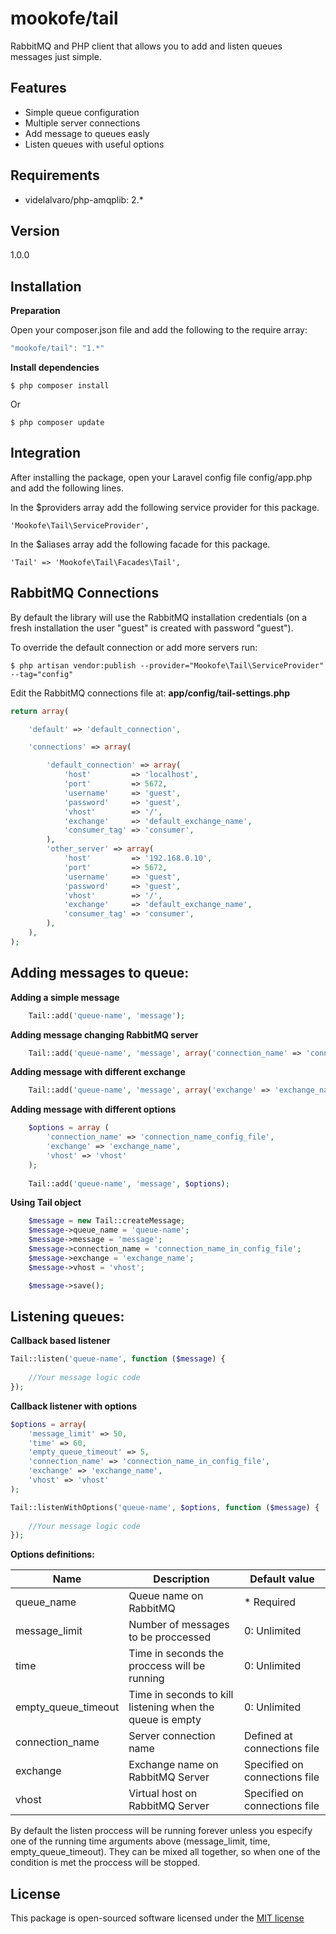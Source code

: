 mookofe/tail
=========

RabbitMQ and PHP client that allows you to add and listen queues messages just simple.


Features
----
  - Simple queue configuration
  - Multiple server connections
  - Add message to queues easly
  - Listen queues with useful options


Requirements
----
  - videlalvaro/php-amqplib: 2.*


Version
----
1.0.0


Installation
--------------

**Preparation**

Open your composer.json file and add the following to the require array: 

```js
"mookofe/tail": "1.*"
```

**Install dependencies**

```
$ php composer install
```

Or

```batch
$ php composer update
```

Integration
--------------

After installing the package, open your Laravel config file config/app.php and add the following lines.

In the $providers array add the following service provider for this package.

```batch
'Mookofe\Tail\ServiceProvider',
```

In the $aliases array add the following facade for this package.

```batch
'Tail' => 'Mookofe\Tail\Facades\Tail',
```

RabbitMQ Connections
--------------
By default the library will use the RabbitMQ installation credentials (on a fresh installation the user "guest" is created with password "guest").

To override the default connection or add more servers run:

```batch
$ php artisan vendor:publish --provider="Mookofe\Tail\ServiceProvider" --tag="config"
```

Edit the RabbitMQ connections file at: **app/config/tail-settings.php**

```php
return array(

    'default' => 'default_connection',

    'connections' => array(

        'default_connection' => array(
            'host'         => 'localhost',
            'port'         => 5672,
            'username'     => 'guest',
            'password'     => 'guest',
            'vhost'        => '/',
            'exchange'     => 'default_exchange_name',
            'consumer_tag' => 'consumer',
        ),    
        'other_server' => array(
            'host'         => '192.168.0.10',
            'port'         => 5672,
            'username'     => 'guest',
            'password'     => 'guest',
            'vhost'        => '/',
            'exchange'     => 'default_exchange_name',
            'consumer_tag' => 'consumer',
        ),   
    ),
);
```



Adding messages to queue:
----

**Adding a simple message**

```php
    Tail::add('queue-name', 'message');
```

**Adding message changing RabbitMQ server**

```php	
    Tail::add('queue-name', 'message', array('connection_name' => 'connection_name_config_file'));
```


**Adding message with different exchange**

```php
    Tail::add('queue-name', 'message', array('exchange' => 'exchange_name'));
```

**Adding message with different options**

```php
	$options = array (
		'connection_name' => 'connection_name_config_file',
		'exchange' => 'exchange_name',
		'vhost' => 'vhost'
	);	
	
    Tail::add('queue-name', 'message', $options);
```


**Using Tail object**

```php
	$message = new Tail::createMessage;
	$message->queue_name = 'queue-name';
	$message->message = 'message';
	$message->connection_name = 'connection_name_in_config_file';
	$message->exchange = 'exchange_name';
	$message->vhost = 'vhost';

	$message->save();
```

Listening queues:
----

**Callback based listener**

```php
Tail::listen('queue-name', function ($message) {
    		
	//Your message logic code
});
```

**Callback listener with options**

```php
$options = array(
	'message_limit' => 50,
	'time' => 60,
	'empty_queue_timeout' => 5,
	'connection_name' => 'connection_name_in_config_file',
    'exchange' => 'exchange_name',
    'vhost' => 'vhost'
);

Tail::listenWithOptions('queue-name', $options, function ($message) {
    		
	//Your message logic code		
});
```

**Options definitions:**

|  Name | Description  | Default value|
|---|---|---|
| queue_name | Queue name on RabbitMQ  | * Required |
| message_limit | Number of messages to be proccessed   | 0: Unlimited |
| time | Time in seconds the proccess will be running   | 0: Unlimited |
| empty\_queue\_timeout | Time in seconds to kill listening when the queue is empty | 0: Unlimited |
| connection_name | Server connection name  | Defined at connections file  |
| exchange | Exchange name on RabbitMQ Server | Specified on connections file |
| vhost | Virtual host on RabbitMQ Server | Specified on connections file |


By default the listen proccess will be running forever unless you especify one of the running time arguments above (message\_limit, time, empty\_queue\_timeout). They can be mixed all together, so when one of the condition	is met the proccess will be stopped.



License
----
This package is open-sourced software licensed under the [MIT license](http://opensource.org/licenses/MIT)